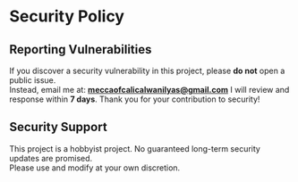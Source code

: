 # Security Policy

## Reporting Vulnerabilities

If you discover a security vulnerability in this project, please **do not** open a public issue.  
Instead, email me at: **meccaofcalicalwanilyas@gmail.com**
I will review and response within **7 days**. Thank you for your contribution to security!

## Security Support

This project is a hobbyist project. No guaranteed long-term security updates are promised.  
Please use and modify at your own discretion.
